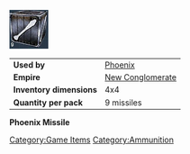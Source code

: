 ![](images/Pheonixmissle.jpg "Pheonixmissle.jpg")

|                          |                                                    |
| ------------------------ | -------------------------------------------------- |
| **Used by**              | [Phoenix](Phoenix.md "wikilink")                   |
| **Empire**               | [New Conglomerate](New_Conglomerate.md "wikilink") |
| **Inventory dimensions** | 4x4                                                |
| **Quantity per pack**    | 9 missiles                                         |

**Phoenix Missile**

[Category:Game Items](Category:Game_Items.md "wikilink")
[Category:Ammunition](Category:Ammunition.md "wikilink")
